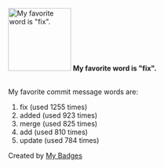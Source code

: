 <img src="https://my-badges.github.io/my-badges/favorite-word.png" alt="My favorite word is &quot;fix&quot;." title="My favorite word is &quot;fix&quot;." width="128">
<strong>My favorite word is &quot;fix&quot;.</strong>
<br><br>

My favorite commit message words are:

1. fix (used 1255 times)
2. added (used 923 times)
3. merge (used 825 times)
4. add (used 810 times)
5. update (used 784 times)


Created by <a href="https://github.com/my-badges/my-badges">My Badges</a>